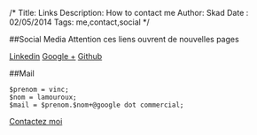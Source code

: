 /*
Title: Links
Description: How to contact me
Author: Skad
Date : 02/05/2014
Tags: me,contact,social
*/

##Social Media
Attention ces liens ouvrent de nouvelles pages

<a class="btn btn-linkedin" target="_blank" href="http://fr.linkedin.com/pub/vincent-lamouroux/54/6b3/778/" title="Vincent Lamouroux Linkedin">Linkedin</a>
<a class="btn btn-google" target="_blank" href="https://plus.google.com/u/0/104385226371617353628/" title="Vincent Lamouroux Google+">Google +</a>
<a class="btn btn-github" target="_blank" href="http://www.github.com/skad" title="Vincent Lamouroux Github">Github</a>

##Mail

    $prenom = vinc;
    $nom = lamouroux;
    $mail = $prenom.$nom+@google dot commercial;

<a class="btn btn-mail" href="&#109;&#97;&#105;&#108;&#116;&#111;&#58;&#118;&#105;&#110;&#99;&#46;&#108;&#97;&#109;&#111;&#117;&#114;&#111;&#117;&#120;&#64;&#103;&#109;&#97;&#105;&#108;&#46;&#99;&#111;&#109;" title="Vincent Lamouroux Message">Contactez moi</a>

